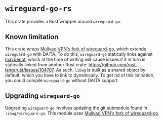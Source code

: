 # `wireguard-go-rs`
This crate provides a Rust wrapper around `wireguard-go`.

## Known limitation
This crate wraps [Mullvad VPN's fork of wireguard-go](https://github.com/mullvad/wireguard-go), which extends `wireguard-go` with DAITA.
To do this, `wireguard-go` statically links against [maybenot](https://github.com/maybenot-io/maybenot/), which at the time of writing will cause issues if it in turn is statically linked from another Rust crate: https://github.com/rust-lang/rust/issues/104707.
As such, `libwg` is built as a shared object by default, which you have to link to dynamically.
To get rid of this limitation, you could compile `wireguard-go` without DAITA support.

## Upgrading `wireguard-go`
Upgrading `wireguard-go` involves updating the git submodule found in `libwg/wireguard-go`. This module uses [Mullvad VPN's fork of wireguard-go](https://github.com/mullvad/wireguard-go).
